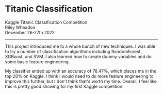 # Titanic Classification

Kaggle Titanic Classification Competition <br>
Riley Wheadon <br>
December 26-27th 2022

---

This project introduced me to a whole bunch of new techniques. I was able to try a number of classification algorithms including
RandomForest, XGBoost, and SVM. I also learned how to create dummy variables and do some basic feature engineering.

My classifier ended up with an accuracy of 78.47%, which places me in the top 20% on Kaggle. I think I would need to do more feature
engineering to improve this further, but I don't think that's worth my time. Overall, I feel like this is pretty good showing for my
first Kaggle competition.
